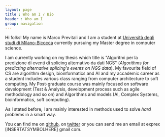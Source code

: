```yaml
---
layout: page
title : Who am I / Bio
header : Who am I
group: navigation
---
```


Hi folks! My name is Marco Previtali and I am a student at
[Università degli studi di Milano-Bicocca](http://www.disco.unimib.it) currently
pursuing my Master degree in computer science.

I am currently working on my thesis which title is "Algoritmi per la predizione
di eventi di splicing alternativo da dati NGS" (*Algorithms for predicting
alternative splicing's events on NGS data*).  My favourite field of CS are
algorithm design, bioinformatics and AI and my accademic career as a student
includes various class ranging from computer architecture to soft computing. My
Post-graduate course was mainly focused on software development (Test &
Analysis, development process such as agile methodology and so on) and
Algorithms and models (AI, Complex Systems, bioinformatics, soft computing).

As I stated before, I am mainly interested in methods used to solve _hard_
problems in a smart way.

You can find me on [github](http://mpre.github.com), on
[twitter](http://twitter.com/redstripedcat) or you can send me an email at
exprex [INSERTATSYMBOLHERE] gmail com.
